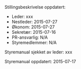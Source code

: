 Stillingsbeskrivelse oppdatert:

* Leder: xxx
* Nestleder: 2015-07-27
* Økonom: 2015-07-27
* Sekretær: 2015-07-16
* PR-ansvarlig: N/A
* Styremedlemmer: N/A


Styremanual sjekket av leder: xxx

Styremanual oppdatert: 2015-07-17
  
  
  
  
  